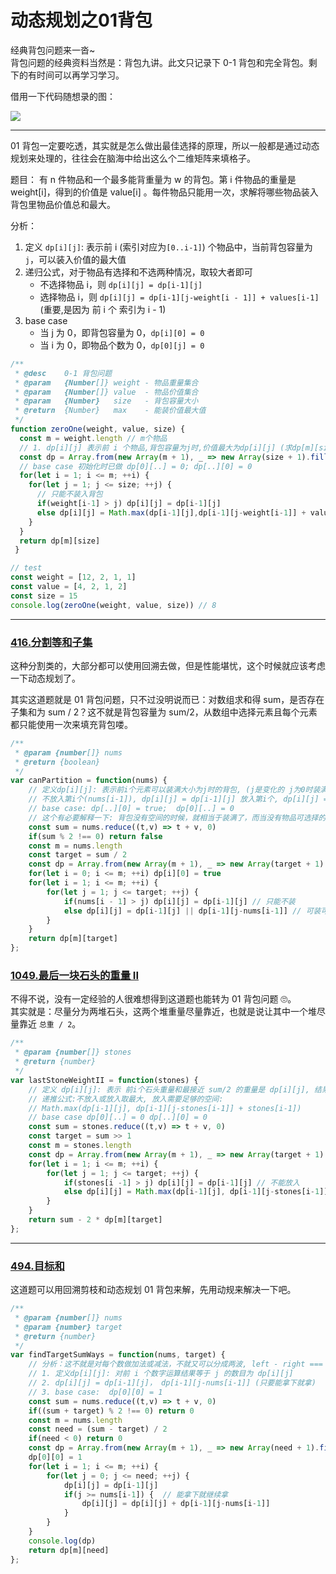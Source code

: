 # 动态规划之01背包


经典背包问题来一沓~  
背包问题的经典资料当然是：背包九讲。此文只记录下 0-1 背包和完全背包。剩下的有时间可以再学习学习。

借用一下代码随想录的图：

![](https://cdn.jsdelivr.net/gh/yokiizx/picgo@main/img/202210161922324.png)

---

01 背包一定要吃透，其实就是怎么做出最佳选择的原理，所以一般都是通过动态规划来处理的，往往会在脑海中给出这么个二维矩阵来填格子。

题目：
有 n 件物品和一个最多能背重量为 w 的背包。第 i 件物品的重量是 weight[i]，得到的价值是 value[i] 。每件物品只能用一次，求解将哪些物品装入背包里物品价值总和最大。

分析：

1.  定义 `dp[i][j]`: 表示前 i (索引对应为`[0..i-1]`) 个物品中，当前背包容量为 `j`，可以装入价值的最大值
2.  递归公式，对于物品有选择和不选两种情况，取较大者即可
    - 不选择物品 i，则 `dp[i][j] = dp[i-1][j]`
    - 选择物品 i，则 `dp[i][j] = dp[i-1][j-weight[i - 1]] + values[i-1]` (重要,是因为 前 i 个 索引为 i - 1)
3.  base case
    - 当 j 为 0，即背包容量为 0，`dp[i][0] = 0`
    - 当 i 为 0，即物品个数为 0，`dp[0][j] = 0`

```js
/**
 * @desc    0-1 背包问题
 * @param   {Number[]} weight - 物品重量集合
 * @param   {Number[]} value  - 物品价值集合
 * @param   {Number}   size   - 背包容量大小
 * @return  {Number}   max    - 能装价值最大值
 */
function zeroOne(weight, value, size) {
  const m = weight.length // m个物品
  // 1. dp[i][j] 表示前 i 个物品,背包容量为j时,价值最大为dp[i][j] (求dp[m][size])
  const dp = Array.from(new Array(m + 1), _ => new Array(size + 1).fill(0))
  // base case 初始化时已做 dp[0][..] = 0; dp[..][0] = 0
  for(let i = 1; i <= m; ++i) {
    for(let j = 1; j <= size; ++j) {
      // 只能不装入背包
      if(weight[i-1] > j) dp[i][j] = dp[i-1][j]
      else dp[i][j] = Math.max(dp[i-1][j],dp[i-1][j-weight[i-1]] + value[i-1])
    }
  }
  return dp[m][size]
 }

// test
const weight = [12, 2, 1, 1]
const value = [4, 2, 1, 2]
const size = 15
console.log(zeroOne(weight, value, size)) // 8
```

---

### [416.分割等和子集](https://leetcode.cn/problems/partition-equal-subset-sum/)

这种分割类的，大部分都可以使用回溯去做，但是性能堪忧，这个时候就应该考虑一下动态规划了。

其实这道题就是 01 背包问题，只不过没明说而已：对数组求和得 sum，是否存在子集和为 sum / 2？这不就是背包容量为 sum/2，从数组中选择元素且每个元素都只能使用一次来填充背包喽。

```js
/**
 * @param {number[]} nums
 * @return {boolean}
 */
var canPartition = function(nums) {
    // 定义dp[i][j]: 表示前i个元素可以装满大小为j时的背包, (j是变化的 j为0时装满)
    // 不放入第i个(nums[i-1]), dp[i][j] = dp[i-1][j] 放入第i个, dp[i][j] = dp[i-1][j-nums[i-1]]
    // base case: dp[..][0] = true;  dp[0][..] = 0
    // 这个有必要解释一下: 背包没有空间的时候，就相当于装满了，而当没有物品可选择的时候，肯定没办法装满背包。
    const sum = nums.reduce((t,v) => t + v, 0)
    if(sum % 2 !== 0) return false
    const m = nums.length
    const target = sum / 2
    const dp = Array.from(new Array(m + 1), _ => new Array(target + 1).fill(false))
    for(let i = 0; i <= m; ++i) dp[i][0] = true
    for(let i = 1; i <= m; ++i) {
        for(let j = 1; j <= target; ++j) {
            if(nums[i - 1] > j) dp[i][j] = dp[i-1][j] // 只能不装
            else dp[i][j] = dp[i-1][j] || dp[i-1][j-nums[i-1]] // 可装可不装
        }
    }
    return dp[m][target]
};
```

### [1049.最后一块石头的重量 II](https://leetcode.cn/problems/last-stone-weight-ii/)

不得不说，没有一定经验的人很难想得到这道题也能转为 01 背包问题 🙄。  
其实就是：尽量分为两堆石头，这两个堆重量尽量靠近，也就是说让其中一个堆尽量靠近 `总重 / 2`。

```js
/**
 * @param {number[]} stones
 * @return {number}
 */
var lastStoneWeightII = function(stones) {
    // 定义 dp[i][j]: 表示 前i个石头重量和最接近 sum/2 的重量是 dp[i][j], 结果为sum-2*dp[m][sum/2]
    // 递推公式:不放入或放入取最大, 放入需要足够的空间:
    // Math.max(dp[i-1][j], dp[i-1][j-stones[i-1]] + stones[i-1])
    // base case dp[0][..] = 0 dp[..][0] = 0
    const sum = stones.reduce((t,v) => t + v, 0)
    const target = sum >> 1
    const m = stones.length
    const dp = Array.from(new Array(m + 1), _ => new Array(target + 1).fill(0))
    for(let i = 1; i <= m; ++i) {
        for(let j = 1; j <= target; ++j) {
            if(stones[i -1] > j) dp[i][j] = dp[i-1][j] // 不能放入
            else dp[i][j] = Math.max(dp[i-1][j], dp[i-1][j-stones[i-1]] + stones[i-1])
        }
    }
    return sum - 2 * dp[m][target]
};
```

---

### [494.目标和](https://leetcode.cn/problems/target-sum/)

这道题可以用回溯剪枝和动态规划 01 背包来解，先用动规来解决一下吧。

```js
/**
 * @param {number[]} nums
 * @param {number} target
 * @return {number}
 */
var findTargetSumWays = function(nums, target) {
    // 分析：这不就是对每个数做加法或减法，不就又可以分成两波, left - right === target ==> 又是凑背包的01背包问题吗？ left + right = sum; left - right = target  ==> left + left = target = sum=> left = sum + target >> 1
    // 1. 定义dp[i][j]: 对前 i 个数字运算结果等于 j 的数目为 dp[i][j]
    // 2. dp[i][j] = dp[i-1][j]， dp[i-1][j-nums[i-1]] (只要能拿下就拿)
    // 3. base case:  dp[0][0] = 1
    const sum = nums.reduce((t,v) => t + v, 0)
    if((sum + target) % 2 !== 0) return 0
    const m = nums.length
    const need = (sum - target) / 2
    if(need < 0) return 0
    const dp = Array.from(new Array(m + 1), _ => new Array(need + 1).fill(0))
    dp[0][0] = 1
    for(let i = 1; i <= m; ++i) {
        for(let j = 0; j <= need; ++j) {
            dp[i][j] = dp[i-1][j]
            if(j >= nums[i-1]) {  // 能拿下就继续拿
                dp[i][j] = dp[i][j] + dp[i-1][j-nums[i-1]]
            }
        }
    }
    console.log(dp)
    return dp[m][need]
};
```

